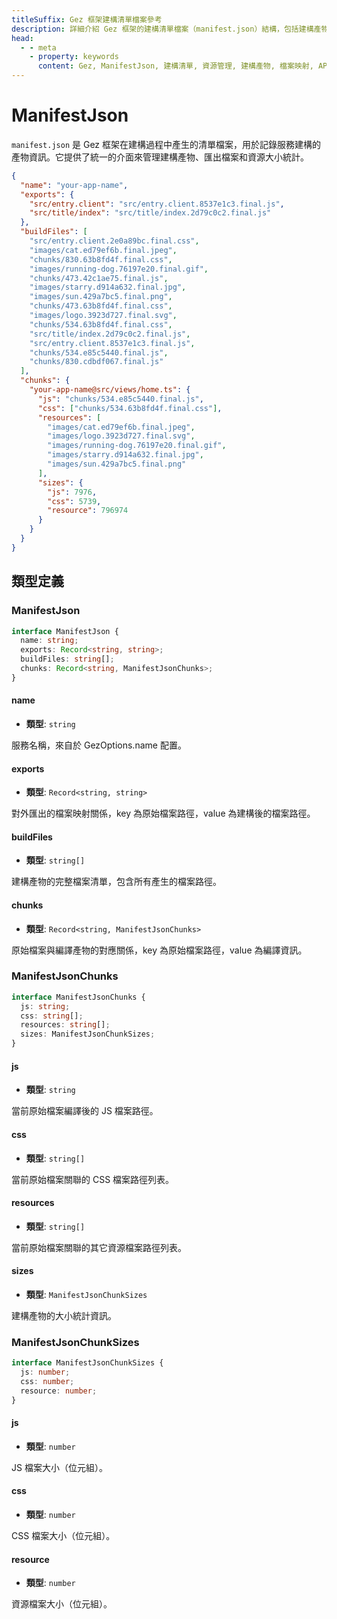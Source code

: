 ```yaml
---
titleSuffix: Gez 框架建構清單檔案參考
description: 詳細介紹 Gez 框架的建構清單檔案（manifest.json）結構，包括建構產物管理、匯出檔案映射和資源統計功能，幫助開發者理解和使用建構系統。
head:
  - - meta
    - property: keywords
      content: Gez, ManifestJson, 建構清單, 資源管理, 建構產物, 檔案映射, API
---
```


# ManifestJson

`manifest.json` 是 Gez 框架在建構過程中產生的清單檔案，用於記錄服務建構的產物資訊。它提供了統一的介面來管理建構產物、匯出檔案和資源大小統計。

```json title="dist/client/manifest.json"
{
  "name": "your-app-name",
  "exports": {
    "src/entry.client": "src/entry.client.8537e1c3.final.js",
    "src/title/index": "src/title/index.2d79c0c2.final.js"
  },
  "buildFiles": [
    "src/entry.client.2e0a89bc.final.css",
    "images/cat.ed79ef6b.final.jpeg",
    "chunks/830.63b8fd4f.final.css",
    "images/running-dog.76197e20.final.gif",
    "chunks/473.42c1ae75.final.js",
    "images/starry.d914a632.final.jpg",
    "images/sun.429a7bc5.final.png",
    "chunks/473.63b8fd4f.final.css",
    "images/logo.3923d727.final.svg",
    "chunks/534.63b8fd4f.final.css",
    "src/title/index.2d79c0c2.final.js",
    "src/entry.client.8537e1c3.final.js",
    "chunks/534.e85c5440.final.js",
    "chunks/830.cdbdf067.final.js"
  ],
  "chunks": {
    "your-app-name@src/views/home.ts": {
      "js": "chunks/534.e85c5440.final.js",
      "css": ["chunks/534.63b8fd4f.final.css"],
      "resources": [
        "images/cat.ed79ef6b.final.jpeg",
        "images/logo.3923d727.final.svg",
        "images/running-dog.76197e20.final.gif",
        "images/starry.d914a632.final.jpg",
        "images/sun.429a7bc5.final.png"
      ],
      "sizes": {
        "js": 7976,
        "css": 5739,
        "resource": 796974
      }
    }
  }
}
```

## 類型定義
### ManifestJson

```ts
interface ManifestJson {
  name: string;
  exports: Record<string, string>;
  buildFiles: string[];
  chunks: Record<string, ManifestJsonChunks>;
}
```

#### name

- **類型**: `string`

服務名稱，來自於 GezOptions.name 配置。

#### exports

- **類型**: `Record<string, string>`

對外匯出的檔案映射關係，key 為原始檔案路徑，value 為建構後的檔案路徑。

#### buildFiles

- **類型**: `string[]`

建構產物的完整檔案清單，包含所有產生的檔案路徑。

#### chunks

- **類型**: `Record<string, ManifestJsonChunks>`

原始檔案與編譯產物的對應關係，key 為原始檔案路徑，value 為編譯資訊。

### ManifestJsonChunks

```ts
interface ManifestJsonChunks {
  js: string;
  css: string[];
  resources: string[];
  sizes: ManifestJsonChunkSizes;
}
```

#### js

- **類型**: `string`

當前原始檔案編譯後的 JS 檔案路徑。

#### css

- **類型**: `string[]`

當前原始檔案關聯的 CSS 檔案路徑列表。

#### resources

- **類型**: `string[]`

當前原始檔案關聯的其它資源檔案路徑列表。

#### sizes

- **類型**: `ManifestJsonChunkSizes`

建構產物的大小統計資訊。

### ManifestJsonChunkSizes

```ts
interface ManifestJsonChunkSizes {
  js: number;
  css: number;
  resource: number;
}
```

#### js

- **類型**: `number`

JS 檔案大小（位元組）。

#### css

- **類型**: `number`

CSS 檔案大小（位元組）。

#### resource

- **類型**: `number`

資源檔案大小（位元組）。